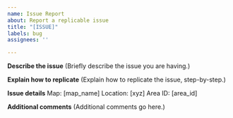 ```yaml
---
name: Issue Report
about: Report a replicable issue
title: "[ISSUE]"
labels: bug
assignees: ''

---
```


**Describe the issue**
(Briefly describe the issue you are having.)

**Explain how to replicate**
(Explain how to replicate the issue, step-by-step.)

**Issue details**
Map: [map_name]
Location: [xyz]
Area ID: [area_id]

**Additional comments**
(Additional comments go here.)
